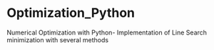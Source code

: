 # Optimization_Python
Numerical Optimization with Python- Implementation of Line Search minimization with several methods
